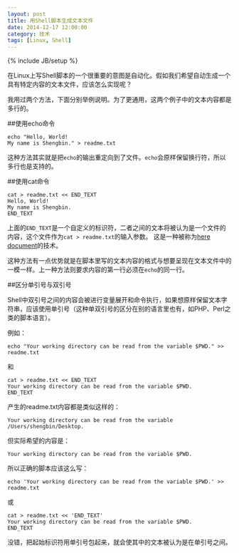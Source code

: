```yaml
---
layout: post
title: 用Shell脚本生成文本文件
date: 2014-12-17 12:00:00
category: 技术
tags: [Linux, Shell]
---
```

{% include JB/setup %}

在Linux上写Shell脚本的一个很重要的意图是自动化。假如我们希望自动生成一个具有特定内容的文本文件，应该怎么实现呢？

<!--more-->

我用过两个方法，下面分别举例说明。为了更通用，这两个例子中的文本内容都是多行的。

##使用echo命令

	echo "Hello, World!
	My name is Shengbin." > readme.txt

这种方法其实就是把`echo`的输出重定向到了文件。`echo`会原样保留换行符，所以多行也是支持的。

##使用cat命令

	cat > readme.txt << END_TEXT
	Hello, World!
	My name is Shengbin.
	END_TEXT

上面的`END_TEXT`是一个自定义的标识符，二者之间的文本将被认为是一个文件的内容，这个文件作为`cat > readme.txt`的输入参数。
这是一种被称为[here document](http://en.wikipedia.org/wiki/Here_document)的技术。

这种方法有一点优势就是在脚本里写的文本内容的格式与想要呈现在文本文件中的一模一样。上一种方法则要求内容的第一行必须在`echo`的同一行。

##区分单引号与双引号

Shell中双引号之间的内容会被进行变量展开和命令执行，如果想原样保留文本字符串，应该使用单引号（这种单双引号的区分在别的语言里也有，如PHP、Perl之类的脚本语言）。

例如：

	echo "Your working directory can be read from the variable $PWD." >> readme.txt

和

	cat > readme.txt << END_TEXT
	Your working directory can be read from the variable $PWD.
	END_TEXT
	
产生的readme.txt内容都是类似这样的：

	Your working directory can be read from the variable /Users/shengbin/Desktop.

但实际希望的内容是：

	Your working directory can be read from the variable $PWD.

所以正确的脚本应该这么写：

	echo 'Your working directory can be read from the variable $PWD.' >> readme.txt

或

	cat > readme.txt << 'END_TEXT'
	Your working directory can be read from the variable $PWD.
	END_TEXT
	
没错，把起始标识符用单引号包起来，就会使其中的文本被认为是在单引号之间。